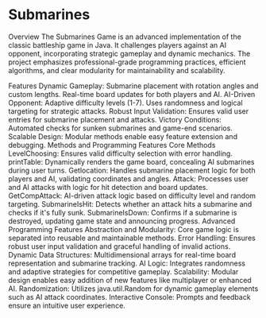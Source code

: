 # Submarines
Overview
The Submarines Game is an advanced implementation of the classic battleship game in Java. It challenges players against an AI opponent, incorporating strategic gameplay and dynamic mechanics. The project emphasizes professional-grade programming practices, efficient algorithms, and clear modularity for maintainability and scalability.

Features
Dynamic Gameplay:
Submarine placement with rotation angles and custom lengths.
Real-time board updates for both players and AI.
AI-Driven Opponent:
Adaptive difficulty levels (1-7).
Uses randomness and logical targeting for strategic attacks.
Robust Input Validation:
Ensures valid user entries for submarine placement and attacks.
Victory Conditions:
Automated checks for sunken submarines and game-end scenarios.
Scalable Design:
Modular methods enable easy feature extension and debugging.
Methods and Programming Features
Core Methods
LevelChoosing:
Ensures valid difficulty selection with error handling.
printTable:
Dynamically renders the game board, concealing AI submarines during user turns.
Getlocation:
Handles submarine placement logic for both players and AI, validating coordinates and angles.
Attack:
Processes user and AI attacks with logic for hit detection and board updates.
GetCompAttack:
AI-driven attack logic based on difficulty level and random targeting.
SubmarineIsHit:
Detects whether an attack hits a submarine and checks if it's fully sunk.
SubmarineIsDown:
Confirms if a submarine is destroyed, updating game state and announcing progress.
Advanced Programming Features
Abstraction and Modularity:
Core game logic is separated into reusable and maintainable methods.
Error Handling:
Ensures robust user input validation and graceful handling of invalid actions.
Dynamic Data Structures:
Multidimensional arrays for real-time board representation and submarine tracking.
AI Logic:
Integrates randomness and adaptive strategies for competitive gameplay.
Scalability:
Modular design enables easy addition of new features like multiplayer or enhanced AI.
Randomization:
Utilizes java.util.Random for dynamic gameplay elements such as AI attack coordinates.
Interactive Console:
Prompts and feedback ensure an intuitive user experience.

